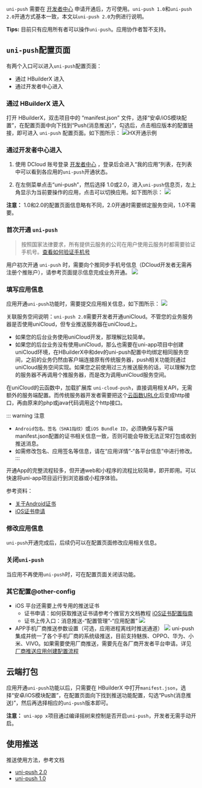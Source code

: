 `uni-push` 需要在 [开发者中心](https://dev.dcloud.net.cn) 申请开通后，方可使用。`uni-push 1.0`和`uni-push 2.0`开通方式基本一致，本文以`uni-push 2.0`为例进行说明。

**Tips:** 目前只有应用所有者可以操作`uni-push`。应用协作者暂不支持。

## `uni-push`配置页面

有两个入口可以进入`uni-push`配置页面：
- 通过 HBuilderX 进入
- 通过开发者中心进入

### 通过 HBuilderX 进入
打开 HBuilderX，双击项目中的 “manifest.json” 文件，选择“安卓/iOS模块配置”，在配置页面中向下找到“Push(消息推送)”，勾选后，点击相应版本的配置链接，即可进入 `uni-push` 配置页面。如下图所示：
![HX开通示例](https://web-ext-storage.dcloud.net.cn/doc/uni-push/hx-push-config.png)


### 通过开发者中心进入
1. 使用 DCloud 账号登录 [开发者中心](https://dev.dcloud.net.cn) ，登录后会进入“我的应用”列表，在列表中可以看到各应用的`uni-push`开通状态。

2. 在左侧菜单点击“uni-push”，然后选择 1.0或2.0，进入`uni-push`信息页，左上角显示为当前要操作的应用，点击可以切换应用。如下图所示：
![](https://qiniu-web-assets.dcloud.net.cn/unidoc/zh/uniPush2-info.jpg)

**注意：** 1.0和2.0的配置页面信息略有不同，2.0开通时需要绑定服务空间，1.0不需要。


### 首次开通 `uni-push`

> 按照国家法律要求，所有提供云服务的公司在用户使用云服务时都需要验证手机号。[查看如何验证手机号](../dev/account/modify.md#verify-phone)

用户初次开通 `uni-push` 时，需要向个推同步手机号信息（DCloud开发者无需再注册个推账户），请参考页面提示信息完成业务开通。
![](https://web-ext-storage.dcloud.net.cn/doc/uni-push/create-account.png)


### 填写应用信息
应用开通`uni-push`功能时，需要提交应用相关信息，如下图所示：
![](https://qiniu-web-assets.dcloud.net.cn/unidoc/zh/uniPush2-info.jpg)

关联服务空间说明：`uni-push 2.0`需要开发者开通uniCloud。不管您的业务服务器是否使用uniCloud，但专业推送服务器在uniCloud上。

- 如果您的后台业务使用uniCloud开发，那理解比较简单。
- 如果您的后台业务没有使用uniCloud，那么也需要在uni-app项目中创建uniCloud环境，在HBuilderX中和dev的uni-push配置中均绑定相同服务空间，之前的业务仍然由客户端连接原有传统服务器，push相关功能则通过uniCloud服务空间实现。如果您之前使用过三方推送服务的话，可以理解为您的服务器不再调用个推服务器，而是改为调用uniCloud服务空间。

在uniCloud的云函数中，加载扩展库 `uni-cloud-push`，直接调用相关API，无需额外的服务端配置。而传统服务器开发者需要把这个[云函数URL化](https://uniapp.dcloud.io/uniCloud/http.html)后变成http接口，再由原来的php或java代码调用这个http接口。

::: warning 注意
- `Android包名、签名（SHA1指纹）`或`iOS Bundle ID`，必须确保与客户端manifest.json配置的证书相关信息一致，否则可能会导致无法正常打包或收到推送消息。
- 如需修改包名、应用签名等信息，请在“应用详情”-“各平台信息”中进行修改。
:::

开通App的完整流程较多，但开通web和小程序的流程比较简单，即开即用。可以快速将uni-app项目运行到浏览器或小程序体验。


参考资料：
- [关于Android证书](https://ask.dcloud.net.cn/article/35985#server)
- [iOS证书申请](https://ask.dcloud.net.cn/article/152)

### 修改应用信息
`uni-push`开通完成后，后续仍可以在配置页面修改应用相关信息。

### 关闭`uni-push`
当应用不再使用`uni-push`时，可在配置页面关闭该功能。

### 其它配置@other-config
- iOS 平台还需要上传专用的推送证书
	+ 证书申请：如何获取推送证书请参考个推官方文档教程 [iOS证书配置指南](https://docs.getui.com/getui/mobile/ios/apns/)
	+ 证书上传入口：消息推送-“配置管理”-“应用配置”
![](https://img-cdn-aliyun.dcloud.net.cn/uni-app/doc/dev/ios.png)
- APP手机厂商推送参数设置（可选，应用进程离线时推送通道）
	![](https://img-cdn-aliyun.dcloud.net.cn/uni-app/doc/dev/20220728173149.png)
	uni-push集成并统一了各个手机厂商的系统级推送，目前支持魅族、OPPO、华为、小米、VIVO。如果需要使用厂商推送，需要先在各厂商开发者平台申请。详见[厂商推送应用创建配置流程](https://www.dcloud.io/docs/a/unipush/manufacturer.pdf)


## 云端打包
应用开通`uni-push`功能以后，只需要在 HBuilderX 中打开`manifest.json`，选择“安卓/iOS模块配置”，在配置页面向下找到推送功能配置，勾选“Push(消息推送)”，然后再选择相应的`uni-push`版本即可。

**注意：** `uni-app x`项目通过编译摇树来控制是否开启`uni-push`，开发者无需手动开启。

## 使用推送
推送使用方法，参考文档 
- [uni-push 2.0](../unipush-v2.md)
- [uni-push 1.0](../unipush-v1.md)
